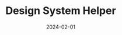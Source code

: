 ---
title: "Design System Helper"
description: "A Figma plugin that helps maintain consistency in design systems by automatically checking for color, typography, and spacing violations."
link: "https://figma.com/community/plugin/123456"
link_text: "View in Figma Community"
date: 2024-02-01
---